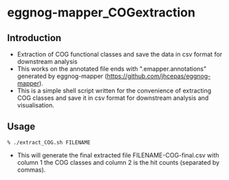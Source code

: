 # eggnog-mapper_COGextraction
## Introduction
* Extraction of COG functional classes and save the data in csv format for downstream analysis
* This works on the annotated file ends with ".emapper.annotations" generated by eggnog-mapper (https://github.com/jhcepas/eggnog-mapper).
* This is a simple shell script written for the convenience of extracting COG classes and save it in csv format for downstream analysis and visualisation.

## Usage
```
% ./extract_COG.sh FILENAME
```
* This will generate the final extracted file FILENAME-COG-final.csv with column 1 the COG classes and column 2 is the hit counts (separated by commas).
